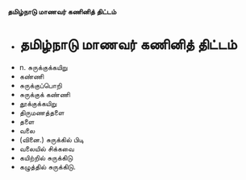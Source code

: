 **தமிழ்நாடு மாணவர் கணினித் திட்டம்**
- # தமிழ்நாடு மாணவர் கணினித் திட்டம்
- n. சுருக்குக்கயிறு
- கண்ணி
- சுருக்குப்பொறி
- சுருக்குக் கண்ணி
- தூக்குக்கயிறு
- திருமணத்தளை
- தளை
- வலை
- (வினை.) சுருக்கில் பிடி
- வலையில் சிக்கவை
- கயிற்றில் சுருக்கிடு
- கழுத்தில் சுருக்கிடு.

